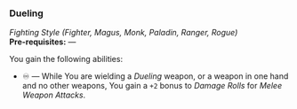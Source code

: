 ### Dueling
*Fighting Style (Fighter, Magus, Monk, Paladin, Ranger, Rogue)*  
**Pre-requisites:** —  

You gain the following abilities:
* ♾️ — While You are wielding a *Dueling* weapon, or a weapon in one hand and no other weapons, You gain a `+2` bonus to *Damage Rolls* for *Melee Weapon Attacks*.
